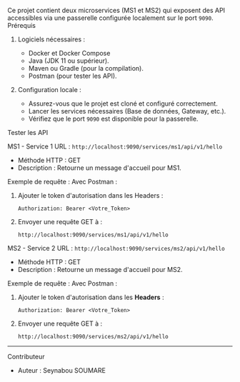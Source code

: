 Ce projet contient deux microservices (MS1 et MS2) qui exposent des API accessibles via une passerelle configurée localement sur le port `9090`.
Prérequis
1. Logiciels nécessaires :
   - Docker et Docker Compose 
   - Java (JDK 11 ou supérieur).
   - Maven ou Gradle (pour la compilation).
   - Postman (pour tester les API).

2. Configuration locale :
   - Assurez-vous que le projet est cloné et configuré correctement.
   - Lancer les services nécessaires (Base de données, Gateway, etc.).
   - Vérifiez que le port `9090` est disponible pour la passerelle.

Tester les API

 MS1 - Service 1
URL : `http://localhost:9090/services/ms1/api/v1/hello`

- Méthode HTTP : GET
- Description : Retourne un message d'accueil pour MS1.

Exemple de requête :
Avec Postman :
1. Ajouter le token d'autorisation dans les Headers :
   ```
   Authorization: Bearer <Votre_Token>
   ```
2. Envoyer une requête GET à : 
   ```
   http://localhost:9090/services/ms1/api/v1/hello
   ```

MS2 - Service 2
URL : `http://localhost:9090/services/ms2/api/v1/hello`

- Méthode HTTP : GET
- Description : Retourne un message d'accueil pour MS2.

 Exemple de requête :
Avec Postman :
1. Ajouter le token d'autorisation dans les **Headers** :
   ```
   Authorization: Bearer <Votre_Token>
   ```
2. Envoyer une requête GET à : 
   ```
   http://localhost:9090/services/ms2/api/v1/hello
   ```
----------------
Contributeur
- Auteur : Seynabou SOUMARE
